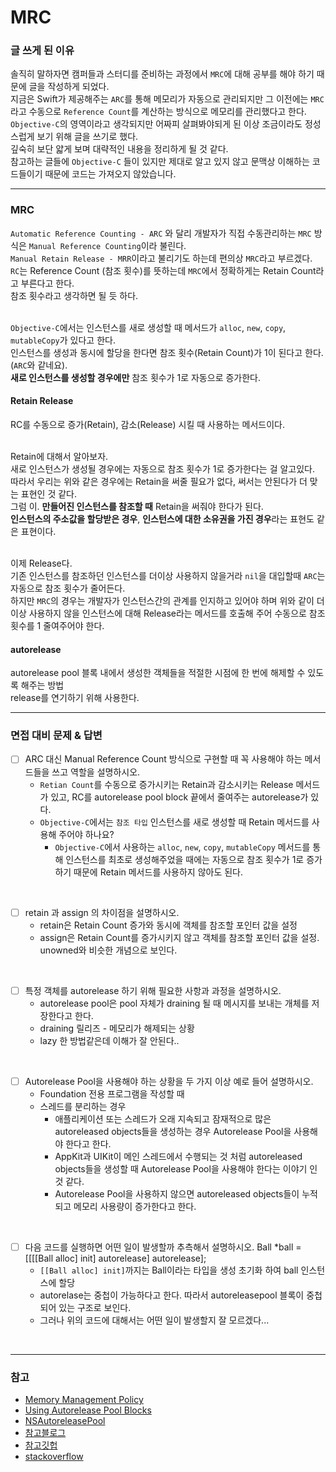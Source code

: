 # MRC
### 글 쓰게 된 이유
솔직히 말하자면 캠퍼들과 스터디를 준비하는 과정에서  `MRC`에 대해 공부를 해야 하기 때문에 글을 작성하게 되었다.   
지금은 Swift가 제공해주는 `ARC`를 통해 메모리가 자동으로 관리되지만 그 이전에는 `MRC`라고 수동으로 `Reference Count`를 계산하는 방식으로 메모리를 관리했다고 한다.   
`Objective-C`의 영역이라고 생각되지만 어짜피 살펴봐야되게 된 이상 조금이라도 정성스럽게 보기 위해 글을 쓰기로 했다.   
깊숙히 보단 얇게 보며 대략적인 내용을 정리하게 될 것 같다.   
참고하는 글들에 `Objective-C` 들이 있지만 제대로 알고 있지 않고 문맥상 이해하는 코드들이기 때문에 코드는 가져오지 않았습니다.   

---
### MRC
`Automatic Reference Counting - ARC` 와 달리 개발자가 직접 수동관리하는 `MRC` 방식은 `Manual Reference Counting`이라 불린다.   
`Manual Retain Release - MRR`이라고 불리기도 하는데 편의상 `MRC`라고 부르겠다.    
`RC`는 Reference Count (참조 횟수)를 뜻하는데 `MRC`에서 정확하게는 Retain Count라고 부른다고 한다.   
참조 횟수라고 생각하면 될 듯 하다.   
<br>

`Objective-C`에서는 인스턴스를 새로 생성할 때 메서드가 `alloc`, `new`, `copy`, `mutableCopy`가 있다고 한다.   
인스턴스를 생성과 동시에 할당을 한다면 참조 횟수(Retain Count)가 1이 된다고 한다. (`ARC`와 같네요).  
**새로 인스턴스를 생성할 경우에만** 참조 횟수가 1로 자동으로 증가한다.   

#### Retain Release
RC를 수동으로 증가(Retain), 감소(Release) 시킬 때 사용하는 메서드이다.   
<br>

Retain에 대해서 알아보자.   
새로 인스턴스가 생성될 경우에는 자동으로 참조 횟수가 1로 증가한다는 걸 알고있다.   
따라서 우리는 위와 같은 경우에는 Retain을 써줄 필요가 없다, 써서는 안된다가 더 맞는 표현인 것 같다.    
그럼 이. **만들어진 인스턴스를 참조할 때** Retain을 써줘야 한다가 된다.   
**인스턴스의 주소값을 할당받은 경우**, **인스턴스에 대한 소유권을 가진 경우**라는 표현도 같은 표현이다.    
<br>

이제 Release다.   
기존 인스턴스를 참조하던 인스턴스를 더이상 사용하지 않을거라 `nil`을 대입할때 `ARC`는 자동으로 참조 횟수가 줄어든다.   
하지만 `MRC`의 경우는 개발자가 인스턴스간의 관계를 인지하고 있어야 하며 위와 같이 더이상 사용하지 않을 인스턴스에 대해 Release라는 메서드를 호출해 주어 수동으로 참조 횟수를 1 줄여주어야 한다.   

#### autorelease
autorelease pool 블록 내에서 생성한 객체들을 적절한 시점에 한 번에 해제할 수 있도록 해주는 방법   
release를 연기하기 위해 사용한다.   

---
### 면접 대비 문제 & 답변
- [ ]  ARC 대신 Manual Reference Count 방식으로 구현할 때 꼭 사용해야 하는 메서드들을 쓰고 역할을 설명하시오.
    - `Retian Count`를 수동으로 증가시키는 Retain과 감소시키는 Release 메서드가 있고, RC를 autorelease pool block 끝에서 줄여주는 autorelease가 있다.
    - `Objective-C`에서는 `참조 타입` 인스턴스를 새로 생성할 때 Retain 메서드를 사용해 주어야 하나요?
        - `Objective-C`에서 사용하는 `alloc`, `new`, `copy`, `mutableCopy` 메서드를 통해 인스턴스를 최초로 생성해주었을 때에는 자동으로 참조 횟수가 1로 증가하기 때문에 Retain 메서드를 사용하지 않아도 된다.   
<br>

- [ ]  retain 과 assign 의 차이점을 설명하시오.
    - retain은 Retain Count 증가와 동시에 객체를 참조할 포인터 값을 설정
    - assign은 Retain Count를 증가시키지 않고 객체를 참조할 포인터 값을 설정. unowned와 비슷한 개념으로 보인다.   
<br>

- [ ] 특정 객체를 autorelease 하기 위해 필요한 사항과 과정을 설명하시오.
    - autorelease pool은 pool 자체가 draining 될 때 메시지를 보내는 개체를 저장한다고 한다.
    - draining 릴리즈 - 메모리가 해제되는 상황
    - lazy 한 방법같은데 이해가 잘 안된다..   
<br>

- [ ] Autorelease Pool을 사용해야 하는 상황을 두 가지 이상 예로 들어 설명하시오.
    - Foundation 전용 프로그램을 작성할 때
    - 스레드를 분리하는 경우
        - 애플리케이션 또는 스레드가 오래 지속되고 잠재적으로 많은 autoreleased objects들을 생성하는 경우 Autorelease Pool을 사용해야 한다고 한다.
        - AppKit과 UIKit이 메인 스레드에서 수행되는 것 처럼 autoreleased objects들을 생성할 때 Autorelease Pool을 사용해야 한다는 이야기 인것 같다.
        - Autorelease Pool을 사용하지 않으면 autoreleased objects들이 누적되고 메모리 사용량이 증가한다고 한다.   
<br>

- [ ]  다음 코드를 실행하면 어떤 일이 발생할까 추측해서 설명하시오. Ball *ball = [[[[Ball alloc] init] autorelease] autorelease];
    - `[[Ball alloc] init]`까지는 Ball이라는 타입을 생성 초기화 하여 ball 인스턴스에 할당
    - autorelase는 중첩이 가능하다고 한다. 따라서  autoreleasepool 블록이 중첩되어 있는 구조로 보인다. 
    - 그러나 위의 코드에 대해서는 어떤 일이 발생할지 잘 모르겠다...   
<br>

***
### 참고
- [Memory Management Policy](https://developer.apple.com/library/archive/documentation/Cocoa/Conceptual/MemoryMgmt/Articles/mmRules.html#//apple_ref/doc/uid/20000994-BAJHFBGH)
- [Using Autorelease Pool Blocks](https://developer.apple.com/library/archive/documentation/Cocoa/Conceptual/MemoryMgmt/Articles/mmAutoreleasePools.html#//apple_ref/doc/uid/20000047-CJBFBEDI)
- [NSAutoreleasePool](https://developer.apple.com/documentation/foundation/nsautoreleasepool)
- [참고블로그](https://babbab2.tistory.com/75)
- [참고깃헙](https://github.com/Tedigom/Swift/blob/master/additional_topics/autoreleasepool.md)
- [stackoverflow](https://stackoverflow.com/questions/5711360/what-happens-when-the-following-code-executes-ball-ball-ball-alloc-init/5711473)   
